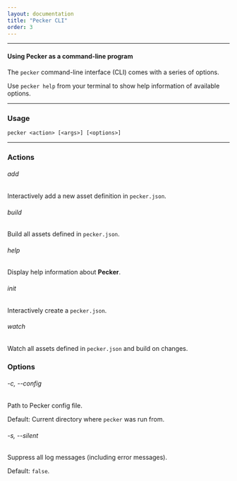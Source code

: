 ```yaml
---
layout: documentation
title: "Pecker CLI"
order: 3
---
```


----

#### Using Pecker as a command-line program

The `pecker` command-line interface (CLI) comes with a series of options.

Use `pecker help` from your terminal to show help information of available options.

----

### Usage

```
pecker <action> [<args>] [<options>]
```

----


### Actions

###### add
Interactively add a new asset definition in `pecker.json`.

###### build
Build all assets defined in `pecker.json`.

###### help
Display help information about **Pecker**.

###### init
Interactively create a `pecker.json`.

###### watch
Watch all assets defined in `pecker.json` and build on changes.


### Options

###### -c, --config
Path to Pecker config file.

Default: Current directory where `pecker` was run from.

###### -s, --silent
Suppress all log messages (including error messages).

Default: `false`.

